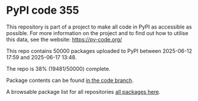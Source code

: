 # PyPI code 355

This repository is part of a project to make all code in PyPI as accessible as possible. For more information 
on the project and to find out how to utilise this data, see the website: https://py-code.org/

This repo contains 50000 packages uploaded to PyPI between 
2025-06-12 17:59 and 2025-06-17 13:48.

The repo is 38% (19481/50000) complete.

Package contents can be found [in the code branch](https://github.com/pypi-data/pypi-mirror-355/tree/code/packages).

A browsable package list for all repositories [all packages here](https://py-code.org/repositories/pypi-mirror-355).


